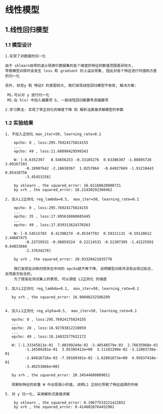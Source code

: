 # 线性模型

## 1.线性回归模型

### 1.1 模型设计

    1.实现了对数据的归一化

    由于 sklearn自带的波士顿房价数据集的各个维度的特征的数值范围差异较大,
    导致模型训练时会发生 loss 和 gradient 的上溢出现象, 因此对各个特征进行均值和方差的归一化

    另外, 标签y 和 特征X 的差距较大, 我们发现线性回归模型不收敛, 解决方案:

     M1.可以对 y 进行归一化
     M2.在 h(x) 中加入偏置项 b, 一般线性回归都要考虑偏置项

    2.学习算法: 实现了带正则化的梯度下降 和 解析法直接求解模型的参数

### 1.2 实验结果

    1. 不加入正则化 max_iter=50, learning_rate=0.1

        epcho: 0 , loss:295.76924175824155
        ...
        epcho: 49 , loss:11.68898429599343

        W: [-0.6352397   0.54656253 -0.33105276  0.63386307 -1.08895726  3.09167393
             -0.18907642 -2.18630367  1.0257064  -0.64927669 -1.91210443  0.85438756
             -3.45453258]

        by sklearn , the squared_error: 16.61168620800721
        by xrh , the squared_error: 16.21430292366462

    2. 加入L2正则化 reg_lambda=0.5,  max_iter=50, learning_rate=0.1

        epcho: 0 , loss:295.76924175824155
        ...
        epcho: 35 , loss:17.995616868685445
        ...
        epcho: 49 , loss:17.839313624370263

        W: [-0.54515783  0.41398274 -0.45347702  0.59311115 -0.59120612  2.44687475
             -0.23729531 -0.98859324  0.22114531 -0.51307395 -1.42225501  0.64833666
             -2.37634278]

        by xrh , the squared_error: 20.93320421835776

        我们发现在训练时损失在中间的 epcho就不再下降, 说明模型训练并没有出现过拟合, 反而是欠拟合的，
        为了提高在测试集上的表现, 可以调低 L2正则化 的强度

    3. 加入L2正则化 reg_lambda=0.1,  max_iter=50, learning_rate=0.1

       by xrh , the squared_error: 16.90898232586299


    4. 加入L1正则化 reg_alpha=0.5,  max_iter=50, learning_rate=0.1

       epcho: 0 , loss:295.76924175824155
       ...
       epcho: 28 , loss:18.92783812210059
       ...
       epcho: 49 , loss:18.14832577632172

       W: [-1.33345811e-01  7.00199249e-02 -3.48548579e-03  2.76635968e-01
             -1.16584281e-01  3.05385413e+00  3.11102299e-02 -3.12883736e-01
             -2.84816726e-03 -7.50169381e-02 -1.62881873e+00  4.95837410e-01
             -3.40253866e+00]

       by xrh , the squared_error: 20.34544600809011

       观察到特征的权重 W 中出现很小的值, 说明L1 正则化导致了特征选择的作用

    5. 对 y 归一化, 采用解析式直接求解

        by sklearn , the squared_error: 0.19677533221422852
        by xrh , the squared_error: 0.4146028764452961